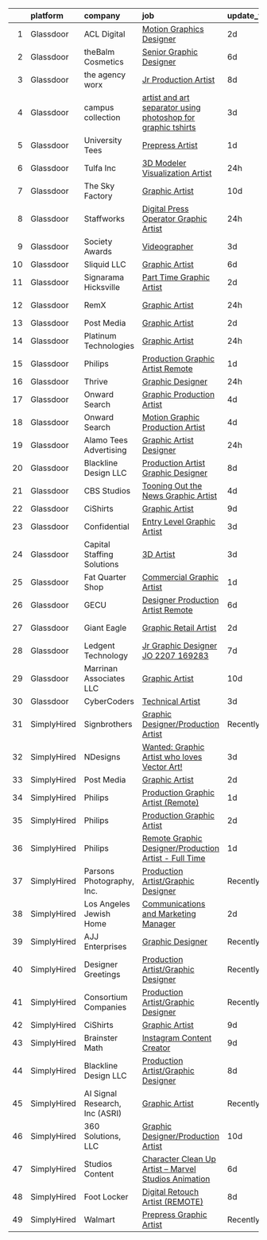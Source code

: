 

|    | platform    | company                        | job                                                                                                                                                                                                                                                                                                                                                                                                                                                                                                                                                                                                                                                                                                                                                                                                                                                                                                                                                                                                                                                                                                                                                                                                                                                                                                                                                                                                  | update_time   | location             |
|---:|:------------|:-------------------------------|:-----------------------------------------------------------------------------------------------------------------------------------------------------------------------------------------------------------------------------------------------------------------------------------------------------------------------------------------------------------------------------------------------------------------------------------------------------------------------------------------------------------------------------------------------------------------------------------------------------------------------------------------------------------------------------------------------------------------------------------------------------------------------------------------------------------------------------------------------------------------------------------------------------------------------------------------------------------------------------------------------------------------------------------------------------------------------------------------------------------------------------------------------------------------------------------------------------------------------------------------------------------------------------------------------------------------------------------------------------------------------------------------------------|:--------------|:---------------------|
|  1 | Glassdoor   | ACL Digital                    | [Motion Graphics Designer](https://www.glassdoor.com/partner/jobListing.htm?pos=120&ao=1110586&s=58&guid=0000018248bcbb01b8fc6f268c2e2420&src=GD_JOB_AD&t=SR&vt=w&ea=1&cs=1_060ca7ac&cb=1659077704822&jobListingId=1008030793461&cpc=3BA4CE39D5B5DEF5&jrtk=3-0-1g94bpep9jfkt801-1g94bpeppii12800-041d39cda1a5b432--6NYlbfkN0Aba5oU64R_O9Kj8y6RMdSSFXuPwn88DcWu9IRDlipDHjxHIIFB0atBqVJ04z1yB39EXaH3HfJd71xDSokcWTKmhcfxdbhRrzjNjs_IzDovLb9bsEsewfUfzaqhWbzToXK_90vEZ-34TCjbCctfbqdR3ugAMy21W9gB1cg5Q3DxaFfqvGujc1GFaoIRdc_9JLetw6da0Kj3rmaqaqwcx54m2skx9WIpTJQ02Ik_PA5Iosjjc70wfoGy-dwBhhTNp7zZdCY_pD1bfoVeC39oKHwBV0uuz6CMA6FWdE4iiylk2wZwcA9c8MrfPK4XwVAx5r90gzEoS7N4sma68m0mZOTujDU1KjrdDeX26pvsVrAO95zzlE15Sj2LAI0YxcPRs_e3IVNEEhGbk-6HVJkHjAzWdh5-q--1HXG4cHoR5-gXNlZOjXgHlI4u9okDhrIRVg_cdEkQjI4f8Ov7tRHli82_gzYJZ_A4P64XbVFabqYRFkKW166Smsacd8UmtR9C6IMbNYTrdjQEDg%3D%3D)                                                                                                                                                                                                                                                                                                                                                                                                                                                                                                                      | 2d            | Remote               |
|  2 | Glassdoor   | theBalm Cosmetics              | [Senior Graphic Designer](https://www.glassdoor.com/partner/jobListing.htm?pos=118&ao=1110586&s=58&guid=0000018248bcbb01b8fc6f268c2e2420&src=GD_JOB_AD&t=SR&vt=w&ea=1&cs=1_c1321939&cb=1659077704821&jobListingId=1008023270650&cpc=AC285F3A3ECA6BB0&jrtk=3-0-1g94bpep9jfkt801-1g94bpeppii12800-3443bbd3b66a87f7--6NYlbfkN0CiwYZWsgeIGxaZVD9AijDv5Y8RBhHgWVXL7YNkINyxKjn7YTrqEzQwB_iyJwxxx3lTN6lrSZjncLtlQEJIM-o3RG-7AJazINih6hy0vg3xrkk_OT-XH6ntD2F64M9b1vJIjF-nYYsQQMLeoY5kzfmfaXFxzyRQlfy78UCbYsKhJsO5efnCWg0i4KKBz7W_F4arRJ5mC1iVXi_Fpsrsi3Hi4eZQSwbhQrNbk9iXJDz4VxcY03-s73sQLdWq12WQNQ_QWODR9Wf1Yozc7lKamv0-pbHygKK6ZbqPkCAaivPDcF3ubYCjHfghAz1m83PH916HcPsME_WYMn7kdoFd_bGcBOGCx3yPCUChpXkGXKYX1yJ00A5AGNNgmk0YBI5xHRtu6e-3Ow6cDRWSz6ZooEJl9nsHhLww8CZ1S3f9TdYLm1myC3Im2Ltjz1RjG6a5dyP1BaHDLPqbu1b4ze7n2wcmvH_t3Mi08xvWqedpDLQQ-J9ssarwejfvHxJAdxvHIq4%3D)                                                                                                                                                                                                                                                                                                                                                                                                                                                                                                                                     | 6d            | Remote               |
|  3 | Glassdoor   | the agency worx                | [Jr Production Artist](https://www.glassdoor.com/partner/jobListing.htm?pos=123&ao=1110586&s=58&guid=0000018248bcbb01b8fc6f268c2e2420&src=GD_JOB_AD&t=SR&vt=w&ea=1&cs=1_d89fa7ce&cb=1659077704824&jobListingId=1008017534091&cpc=AC285F3A3ECA6BB0&jrtk=3-0-1g94bpep9jfkt801-1g94bpeppii12800-f7d5b078e3191f5a--6NYlbfkN0CNOKpjDIEH11s39GTuUki_mvxNbnX5BtDlH5CMrheAnKze_5JrwQ4joDkGUDohP_QenBGG9iyKQ8elCZi343itpXAHpPNjYIsoSHDuIRTlBl3xYNxtq8UTip58-CtpQYOqYENdTmKu3RmxJ79q6Jz4uzQrtaBIXrvHYnnuQY2PuUEDJqYxpl7FndRNJSqgAkAFQdoH8_X5eSYZbvmIXMmC3_9zP28A91cpiTzh9AfyVRR4yLIMbsdocqEoGO9FN1LTfCcDzfJylxmHxQo3pSgpKqn63MB4MxymO4Ha-OGB6ooN5ThMbqwHUM0K8YJaBMg7jrCSrMlFsNU0l_gU_k_eIUJMwfgV67v-0sLNl2EWimN1uHC0TI7uH87KH7PZ8LaZ1W_s50uFAqnDMgbmTR16IVmNZHEvIDpnr1yUmbOK5tzpo_YuaFl2In2bNJ1V_lQeBRMi5eRXC6I1W65KBetlGc-lTrc-BtPWqcSo4gdeaarTVtBZI35S1Ou7NYIq-iE%3D)                                                                                                                                                                                                                                                                                                                                                                                                                                                                                                                                        | 8d            | New York, NY         |
|  4 | Glassdoor   | campus collection              | [artist and art separator using photoshop for graphic tshirts](https://www.glassdoor.com/partner/jobListing.htm?pos=103&ao=1110586&s=58&guid=0000018248bcbb01b8fc6f268c2e2420&src=GD_JOB_AD&t=SR&vt=w&ea=1&cs=1_5b2deb0e&cb=1659077704816&jobListingId=1008028003637&cpc=F1F9710DED3F09F8&jrtk=3-0-1g94bpep9jfkt801-1g94bpeppii12800-d4018cb8967e7616--6NYlbfkN0D_KRozbKJx95I3LRYgbj09bqBDFeyQG4s8tCOB31p2DKR8OquZkFhYhr6JPNjHJxJXQ1nHWiNwZl0wvBNuGrht47-g3nLNPRRE3RiYdYVj_HHtjqeRQ5wTUEy6vBwOuqC9KdysNXeXV_TdME3z0Qcgsukj1z8Fn4wW69AHHFbK1u6jPXwXNnjLMMUeqU8_-6e3hT_XDHcMYcTInv4Ap1AH4PeuaerJt9Yvbry7Whf5vACBVUg5x-qTS7B1Ax21rPHNxw-OZ8HYlQ7GHzkdLqWn_m-3Bn28ifVJE8fLc65-UEqZMHC49b5AJVM7c-rREda61bmE89cBA7MefuC1b3pn-EKdcbDWD-SelypgKYxg7gVxOcdaOQr0wTrGJBye64Gk4cahhf4wt9sgjTT17FqlWaUy7SFdBl-x3pkQ0xUaJoUfOIVptS3d4ku-fMwElb6kclWPIZgrMYXDgut1hbPU8S_mAZyd1Y7F2lecHvkEsoOM9v7xkyswH1UKRRIowe0YbnhK4_3bZw%3D%3D)                                                                                                                                                                                                                                                                                                                                                                                                                                                                                  | 3d            | Tuscaloosa, AL       |
|  5 | Glassdoor   | University Tees                | [Prepress Artist](https://www.glassdoor.com/partner/jobListing.htm?pos=116&ao=1110586&s=58&guid=0000018248bcbb01b8fc6f268c2e2420&src=GD_JOB_AD&t=SR&vt=w&ea=1&cs=1_28a4765e&cb=1659077704818&jobListingId=1008032969867&cpc=FA84DF7EA1EC2398&jrtk=3-0-1g94bpep9jfkt801-1g94bpeppii12800-ec3c2a4903958152--6NYlbfkN0CfKyDwtQGQtbyz90HlW73i-FNA3Mo4QJ9EdvAn7gAUA0DLDoRJdVeZHy6ns-alkTVmLWJ_QU_391csXUmwT4WUHrn1mwzVJlYRCu-f2Z1lhx8YL2HEe_ELimiULn5vQEjP6VbhA0ho63A88L9gS1pxDrckvqfdU8ufTx_Z6x6EA70TXn43G2fp2M7oCsGdGqE6xjPgsAAxzhkEFskutfrTOLh1UCjSNCmrEbYVqeD3CRu3tcznUmaGlSV5lYQQCUA1_y9f2jDlK09D4f0FgPRQg7bKiykzxlFCdVTcGqLmFfM1-sokVvlsf9C1a9qd0lPKVaitZ94mB39_lCnZKYcZWcot6hVk5UofvqpH1OahR2nLSQl8qUbwEMLpu2FHMjOOplyDOFQkWvAffyzbUN8xiIyM2yXGIVaVt1PAneo7hOssLsEopxwYThPB4W6FAVW4_JjjISCMLK8u2MdyLbqNufpozVuJLhA9v94dBcldXzs0RIH1jT3mzEqn2NEVZ8E%3D)                                                                                                                                                                                                                                                                                                                                                                                                                                                                                                                                             | 1d            | Cleveland, OH        |
|  6 | Glassdoor   | Tulfa Inc                      | [3D Modeler Visualization Artist](https://www.glassdoor.com/partner/jobListing.htm?pos=127&ao=1136043&s=58&guid=0000018248bcbb01b8fc6f268c2e2420&src=GD_JOB_AD&t=SR&vt=w&ea=1&cs=1_4cc5d8ba&cb=1659077704824&jobListingId=1008036719955&jrtk=3-0-1g94bpep9jfkt801-1g94bpeppii12800-ab72be3e8d6fb9f7-)                                                                                                                                                                                                                                                                                                                                                                                                                                                                                                                                                                                                                                                                                                                                                                                                                                                                                                                                                                                                                                                                                                | 24h           | Remote               |
|  7 | Glassdoor   | The Sky Factory                | [Graphic Artist](https://www.glassdoor.com/partner/jobListing.htm?pos=101&ao=1110586&s=58&guid=0000018248bcbb01b8fc6f268c2e2420&src=GD_JOB_AD&t=SR&vt=w&ea=1&cs=1_bd557bff&cb=1659077704816&jobListingId=1008012115810&cpc=CE83898D3A5B2434&jrtk=3-0-1g94bpep9jfkt801-1g94bpeppii12800-a8fdf294f412da8f--6NYlbfkN0DAwgduWqBP7ymGN-lTADpinz2i-23XbRAyg5ywqS-MDfYRIU0B2snNffV8zPMQCFOZ0MTHs0A7nnEaV8Ga8q_wflRm0RZO1nrMvg8SvKunCLEycFigDJzZfxZwP0_gCkx2HGyx2T8eL3q4LFQAj4e2yXr80ACd2HnLvr3huSOpUimef9Pp0o4pVsU9ocDHI-6y6lQhFzTMwc-_1xa2VzBuL6MzM1_fyt6ZK_LxBsJ-Bq8ZWL698YxpHh67QdkSkiemluEFI7zRl5O4eZxadmkYig_nUN9OB_3Xcs-OtXma_uzeajk40AaOcad7AgPAIxM3NQhpywdnKJmeS_rnLORQAC0CZ9Ysuzi1gwcdSjFZWVK6NAquhCywZcg-F7WjSF0ByQw1N5KzieVVUT3Tiw9p7V8GitMg2JF86aL3e_WIBr4oIkVjRwZ1OE90-pnNoXSOgl2h5kXPTATOsZ8BEHTLPNqWcSI8kqRgwVDeUdHaMr_quEM5m-NrSAxQ6Nf2of0%3D)                                                                                                                                                                                                                                                                                                                                                                                                                                                                                                                                              | 10d           | Fairfield, IA        |
|  8 | Glassdoor   | Staffworks                     | [Digital Press Operator  Graphic Artist](https://www.glassdoor.com/partner/jobListing.htm?pos=115&ao=1110586&s=58&guid=0000018248bcbb01b8fc6f268c2e2420&src=GD_JOB_AD&t=SR&vt=w&ea=1&cs=1_eceddc85&cb=1659077704818&jobListingId=1008035779491&cpc=D69957E0862862E0&jrtk=3-0-1g94bpep9jfkt801-1g94bpeppii12800-f40fa91300180a1c--6NYlbfkN0DPLxPEgS-7a9xomxJLNUug6bLA-PQP-4vg0WqvJGe1LLY9duSh8eBIhgwFz6rWEcp_SdMUrf4ERJH1orK3Nma7DlnVeiddXLGb6Zr5Vo63kAQ-YaKkxHp9WqR53JIoU2bGPUSYCes08cU59s_vwP89EFkQg7gnctBgpddXJU3RxKmmHfxQdEKen_JcbhylBmJcm0wa9h8KBwRFFsWVV_BSDT5B9N39Qrr7D5En58l2kzfxymR8YUAccYhO8tkvDczcOTWnR4kVNdSu7P2Jgk75KLBITgMvB4ktptcSW7PAyb1jOextX_zvFz04SQ6zlLe_0DOesYJmmi67Yi92BfmXT2_Ad1bxOLwpomq294uOuW62MK-3vNfa4jqDsy0tRQajT4uZrgRmEuQgKnMsIRtCbmNXlKVj9HLcCcnsAoQUFQuqd6rWOnxNGnYmgKvInpf40kFYXJaFYHHN6HI89UFnr4H_Q2FP7ePXJE74MnYOxIvgneKPyaTtPCf0BVfiRxA%3D)                                                                                                                                                                                                                                                                                                                                                                                                                                                                                                                      | 24h           | Syracuse, NY         |
|  9 | Glassdoor   | Society Awards                 | [Videographer](https://www.glassdoor.com/partner/jobListing.htm?pos=117&ao=1110586&s=58&guid=0000018248bcbb01b8fc6f268c2e2420&src=GD_JOB_AD&t=SR&vt=w&ea=1&cs=1_ef626ab2&cb=1659077704818&jobListingId=1008028824517&cpc=217C45A42544DB93&jrtk=3-0-1g94bpep9jfkt801-1g94bpeppii12800-9506c1ff81a06317--6NYlbfkN0ArSx6rfMM-gsX7Hy5rvki5sQqqJCxXp6Oo9UlAJQnja_zZFtU7VhVnJsYtMOIf7RDWYTHK9iVcb2He4c2vEMIEayAe-Z_Um6aRSCEsdr2RDQSKyvTqGOdFKTnnlZtevy1SzOtceNTXIShdqYS66OTGGru6BG2GCfB9w98v4a2ISM2m4bBrYAFklaX7hrUeh5zuLfKD03WhaLBUW_rvxhE35mIXDbexlwdhffq7Y0M_QCma5S2I-S5TDGWYdx5Q_Cu8-kmZeFTynalmQYN9Zra6t8ZqNROr8dogwffaq6KEkuNThV_Zne2eHmudTEhxDZWgS9kazjttY6ul44B9TPP44GzgLj7bnAq327qQzIU1bnbSG4UTPzLgh_atv-cA3lK7CGUHWF6WVkcsKwIEYlX4Bho54iyT4-SztnEYcKh7D98_dw3_t_6U1KlM3j_sLXWktoA4NBslFVMBQqCjavGSL9BWQOFcuXfGLzt94Lsf_UOg82Tmo9AK)                                                                                                                                                                                                                                                                                                                                                                                                                                                                                                                                                              | 3d            | Charlotte, NC        |
| 10 | Glassdoor   | Sliquid  LLC                   | [Graphic Artist](https://www.glassdoor.com/partner/jobListing.htm?pos=112&ao=1110586&s=58&guid=0000018248bcbb01b8fc6f268c2e2420&src=GD_JOB_AD&t=SR&vt=w&ea=1&cs=1_a014f01c&cb=1659077704818&jobListingId=1008022929441&cpc=1FDE87803EF93CD3&jrtk=3-0-1g94bpep9jfkt801-1g94bpeppii12800-49c4cd4ee58b5291--6NYlbfkN0AxL4XJCSIpkSFElQoc1KUzmDHVTJiB4qhk3U5zkziJ5O5ZdAoPxm96k4FNah-_rkoB47EePcl73HgMX4DaSvPRfcoDCXeADc75_40atIoZkpNTCI-SrSYYv30JtvxfoJa5kgHsPbEmQm9xe2-lDg0DfBzpb2Q1rWsJ30z-iIgCETE1qxe0yNM0ZOuXiQz3P6y1b99Iowz1L5KOrzUVRAc-26_U8AR2NjvEaU7C8BGrNQ6M2mKpqC0QHl6ONVzHMFBN-KO3_ClX7H7_uwc5xVoXTslST0PqmVwW9TB7iPhrno5kKKBfTJMLLCmLUoWuJ36-iG0Mf0NEGVxJJUZm7gtGseeQmNera2XLhdj0a08qfsydhlSXHp7il7sJE8UqSdHuWQybC3FI_OAw9vukLHxfFR08RhjECXATvlqJ6JuJg3vw1lynEa-YpAOOotph0UPwm8ehY13iMkFq25TmND2PuNBiR3U_48yxymMu0T8BYyENug5KWUZY)                                                                                                                                                                                                                                                                                                                                                                                                                                                                                                                                                            | 6d            | Dallas, TX           |
| 11 | Glassdoor   | Signarama Hicksville           | [Part Time Graphic Artist](https://www.glassdoor.com/partner/jobListing.htm?pos=110&ao=1110586&s=58&guid=0000018248bcbb01b8fc6f268c2e2420&src=GD_JOB_AD&t=SR&vt=w&ea=1&cs=1_f6e43703&cb=1659077704817&jobListingId=1008030878739&cpc=BAEB662971763A76&jrtk=3-0-1g94bpep9jfkt801-1g94bpeppii12800-c93e7d024d529b50--6NYlbfkN0BHIfC1zsKGIu0R3teaIu8liT7fbRNLaQeDQfcPJweUK9FtGyWMTNeD2LO0WVMMVCNy5aiDBwv7OHdWO0iLy4HsR_uRmgVgAfcclMtNUZL5QOK1eTiWPf3boEF5YrKNm5S1C4I3NBzqQXsPCj0kD1w_6R4GNE5z8Kmnj-IpUhpsCY-3aDWFfuq36sxQ6tUaZDnjhpzry1wZwjSyzhXrMCzA7Ii7K6Hcc7J8AtKYkHYUUMgltuJIpB2lfJb6W8faa6Du8G9I02NPUzh4gaaER66suD_SX8FIB62boWCuUbF3gtzoEvYQzwk20sPlhhLtVlKqVyXcuQBdEUbpS9ivRy2FW6FvZ5GHDU3abPdbguYr5T7vffCZ0zMbKRKJ40npoj-fUd5pTck0259Q50BLjs2na35CKUpivbRn-1FqFDIhX2P1APiIWxBI0Qs-tKEiDWTv0ARBCMje2u2_x-EcE0027HScRlte_tB_Vzaw5a4G0Yuj5Qh5qXdtRosj2P6CSk0%3D)                                                                                                                                                                                                                                                                                                                                                                                                                                                                                                                                    | 2d            | Hicksville, NY       |
| 12 | Glassdoor   | RemX                           | [Graphic Artist](https://www.glassdoor.com/partner/jobListing.htm?pos=119&ao=1110586&s=58&guid=0000018248bcbb01b8fc6f268c2e2420&src=GD_JOB_AD&t=SR&vt=w&ea=1&cs=1_41a774a4&cb=1659077704822&jobListingId=1008036300269&cpc=3BA4CE39D5B5DEF5&jrtk=3-0-1g94bpep9jfkt801-1g94bpeppii12800-ee734af35bd4d38f--6NYlbfkN0CuHSGuDApGVPx9cXRLGO-izRoRBHVZoe6qYcOHefrkjjayppeLopH22wnTycBj1L48lG7gNWTkX_I466CiRM2_ymXEtKUYQHlC0ArfxJ2c1x1GtV_p71g47GOI7MnTcs4ZqWJlEzeut75h8hdEZTTMpteUh_SYIoHKonfbKeynEGRDREhrbPW562HZhzQDTv2UT5gcBRtEV62sDZ4DfJyEvxNOJUCM4BXqnSZYu-vxVIzoiNdtqT8hbrN72jpeJe_X8NVXraeMIMUye-DJqzUptJhgf6d-LiYdo0uYEZWM48h7_6WOp77EgI3M4urKKL2QpXli1a306VnjadjaoxD5ypZQxRBSeBP8QhnrhADgheiQDkmYpCGcyp22a_x4BgP3c-u6kKZ4raRhQUzMNLYEgcrGhxrnDZ-u9sG8fxlkj50PbJocGSD0uOP2F3UXFPGDK8utZ2MKcHpxIBhjcEc8l-4oG0psszDHPvZRDYUVXgvU33YxmWlMkZLocJ_yCG6MlYkdxsRpbzpQG3rWywXf5c4ULF5PsSTWUhxG5Zv6zsx1v1p-d4usv4FJ2D-EIxLEZx3Kma3b7P5HqlpYcU-sIFr3ACNUcENLb_tPZXdCKBSHGDxPyb4gVWXnuMt034dUn4wjO3MJs_3rcDYCF6yOP-JFbUsQKlJK3NM1GMNHXZT5-EyVO8AGLg0AlwceZqjDSeOhieV-NeibiKtFlvCvcLM8xLFqJKxmd3Mzcur7r_CnbRdoSjPu5BpMV6cQH2pPG4J-u5rqFoiCjkexzE-4hpzSnZSHUtw33FjE8MCuh94CGsRdi4XrVO-b8G_HUVo0iVJlL1Koav2xFSs27uqJ)                                                                                                                                                                                            | 24h           | San Diego, CA        |
| 13 | Glassdoor   | Post Media                     | [Graphic Artist](https://www.glassdoor.com/partner/jobListing.htm?pos=125&ao=1136043&s=58&guid=0000018248bcbb01b8fc6f268c2e2420&src=GD_JOB_AD&t=SR&vt=w&ea=1&cs=1_1a54078a&cb=1659077704824&jobListingId=1008030883161&jrtk=3-0-1g94bpep9jfkt801-1g94bpeppii12800-41e596919d0c4bab-)                                                                                                                                                                                                                                                                                                                                                                                                                                                                                                                                                                                                                                                                                                                                                                                                                                                                                                                                                                                                                                                                                                                 | 2d            | Remote               |
| 14 | Glassdoor   | Platinum Technologies          | [Graphic Artist](https://www.glassdoor.com/partner/jobListing.htm?pos=109&ao=1110586&s=58&guid=0000018248bcbb01b8fc6f268c2e2420&src=GD_JOB_AD&t=SR&vt=w&ea=1&cs=1_a59e912c&cb=1659077704817&jobListingId=1008035146535&cpc=B101C867B3EF2D75&jrtk=3-0-1g94bpep9jfkt801-1g94bpeppii12800-5ddc52895c704641--6NYlbfkN0AS3oPsAAmCngCu4U51_2RxXyfS7TdWOFtWPOafNW52I1dNdvLakPxs38sIo3x8Mlz4hs8GSvl88bahXytNSWnfo2usSkd9YawEkvXFzXwwVfmTgGNPadR-C-P05NPibYMGqlchrKwF1VynE13uU4KKzUwvdcwWqASRn82h_OF1aep6ENxPYbu9TJP3w3egwJb6ajnp45NaC5Q43DBW3b6nsyZUmf70mpBbQvfAVMdZvlh5f-bchJVzOgxfv2k_n0rLQEBAII87wjDFbJZby-EkddXwUVHjJoB6xLQNxDrBvEc0g1wErzTOHzuVpA6DrSWzoN68O5aK7QywT2HGHgdlH5KMbs-gt6KwdB1Tx3RaIGgqB3YgFpOxByr2yIUDWf-0aYpmc3mFOARjslJwpKhRe5olYFhui9vmluvh5cYYmBkrKrHc_y289kQOYaG6IzYWsb4dkvRnUl5WWFi9zo31MXrzmrtbXZp_JnU7eKnm0GbzI3uixyIY)                                                                                                                                                                                                                                                                                                                                                                                                                                                                                                                                                            | 24h           | Washington, DC       |
| 15 | Glassdoor   | Philips                        | [Production Graphic Artist  Remote ](https://www.glassdoor.com/partner/jobListing.htm?pos=129&ao=1136043&s=58&guid=0000018248bcbb01b8fc6f268c2e2420&src=GD_JOB_AD&t=SR&vt=w&ea=1&cs=1_a1591d48&cb=1659077704824&jobListingId=1008034190528&jrtk=3-0-1g94bpep9jfkt801-1g94bpeppii12800-26fd40e036deb94a-)                                                                                                                                                                                                                                                                                                                                                                                                                                                                                                                                                                                                                                                                                                                                                                                                                                                                                                                                                                                                                                                                                             | 1d            | Amarillo, TX         |
| 16 | Glassdoor   | Thrive                         | [Graphic Designer](https://www.glassdoor.com/partner/jobListing.htm?pos=102&ao=1110586&s=58&guid=0000018248bcbb01b8fc6f268c2e2420&src=GD_JOB_AD&t=SR&vt=w&ea=1&cs=1_83f84954&cb=1659077704816&jobListingId=1008035466939&cpc=F9A77EB4FA44235E&jrtk=3-0-1g94bpep9jfkt801-1g94bpeppii12800-9cab29ba34743680--6NYlbfkN0AYRhk3SNz_jDngUjYl3hk3qBCZ5g7cXemH5c8hp1qu5tttFD13BN7fOWiRydCvnVxxfPfuwkarW26YecTj_MRwPausoW-zaCq7XszQxZwF87LzcpW_gR3uj6rPV2otP5zTkZzv01lFfMW2UI1tL9EuaUQY9cogRmMxn1amlI70szzzumxtqaARKVlZO0bm5iM3uys5Wdzon7BxcKFRFHX3RvsrfkrhpISqRhsLRktHTHGGAhsbZ8w8HI4GJCFWpUBaSsdhN5gfdMlgN2e6STKyPykbrE9ZggA4_c8CoK681RIS6k8tDTbYQj3qt8-70vKFwe1jZaMjqQ5wb-aZAaveUuwYRIHhY0thMarAOUG9F7mgi5anRC3yFYcf1RuHo7b6780TocvqTMtandq824wmLIlhPx240LB_oLbfuCaMoimfxrZ_7CQT5ni9jOFowQUp8Nj-UX96_Bubqc8ELDbmYdZXENLacqYHhf-TqraMVSpzNQIHmYI7FQfSf3QijcPkE8-3W7tnVw%3D%3D)                                                                                                                                                                                                                                                                                                                                                                                                                                                                                                                              | 24h           | Remote               |
| 17 | Glassdoor   | Onward Search                  | [Graphic Production Artist](https://www.glassdoor.com/partner/jobListing.htm?pos=113&ao=1110586&s=58&guid=0000018248bcbb01b8fc6f268c2e2420&src=GD_JOB_AD&t=SR&vt=w&cs=1_e7dfb18c&cb=1659077704817&jobListingId=1008026067528&cpc=F17331D9BECC482A&jrtk=3-0-1g94bpep9jfkt801-1g94bpeppii12800-4d8ffd1c646fe4cb--6NYlbfkN0B7YoEZZ2QAGDyEGGmBPAUWSHc1Mt3sMCn9FehKcWA3wwfxcx19LEZnY8Y4HGhdxxqMJzBME2iU13IxD5nm6AV14ARWvxHpgsii2iInvIv2k2EcpIjk8djJALw-_jgoV_Ypj-IhAozy_aPTD9ffMmE1krYRBMwIVPkGRW44yneEKU-suZitss2x6jy9LbUq3qoG6UOISNIrYM_uUiJftNuo7agImAgyxXFUUW3uwypSTPhCuMUpP321Z3f-qwtoSxz1Sgp6Diki6d199ZR9qwCjI0BtCwvC-q-_9DR6Nlhe57gGwgAPK0B1PSW8WPp1ZpCrW3gPufdMhbeZuU_zVqaaS401_YvcC_kjMAKpTAcD2h2qWZY38VrQ89adZg2wxTEvUwBzCmJnhE3J3a2vgOMb9SCRbs4br3otx0m5V7OkzKB2AGsCx5iZm1Pctoih_-6uU88yGxX_51ekPV_DYNTL-i9eWQciU01Yhh-SxG6Yfnewwkw36zl-sDZ9QtPh19x4Nz35_HjTE04oPlkN3ZvPabu97UuYl7kQ_a18du9kcXQGEux82KiRUSJoHlaML5LQIEHIl0HMJXDd5HxqxnWE5FQYc1quj10ps9cAew1FBDP-izHPc4uDHWrTWfpHL49Tk-i9oR7hjkkjhyXA0oml7oK1tM6-alVMmWRBpU9EZonYSZ4VCT9vBjRe1-26aPxAM4AOw8uYHk5tYkccN2ajYQHmidZFdW0AEz0dAUE9UkRg1S2NO0SjpXVjXh_0ntjhlfaq1QkD0E2c8t-tDjciOLNuUyVyFtx7JOKkRXcamNCWi4Rs6r4gnu6O5ydJmdkDA2OS3nb9PFKMXwgHtdON5xr2Z9QsVPRlQvW_Rs0yuEVYfMtqxgLjaV86ivolv0UqZ_4sJGVl0noHU6X_85pKjduZvwZ2r_lWpcwer5ze-bJK-gTjnWgVMqAxSbXtQsB9NYI2kM_lkrOkx5uoiIgiZh7nQKyJCX-vfBQESzmlgA1WYjf-LWaO1n_FtMs776Q%3D)        | 4d            | Sunnyvale, CA        |
| 18 | Glassdoor   | Onward Search                  | [Motion Graphic Production Artist](https://www.glassdoor.com/partner/jobListing.htm?pos=114&ao=1110586&s=58&guid=0000018248bcbb01b8fc6f268c2e2420&src=GD_JOB_AD&t=SR&vt=w&cs=1_808ad98e&cb=1659077704817&jobListingId=1008025411012&cpc=DE56C24FF6DEC286&jrtk=3-0-1g94bpep9jfkt801-1g94bpeppii12800-660d75554043d9e8--6NYlbfkN0B7YoEZZ2QAGDyEGGmBPAUWSHc1Mt3sMCn9FehKcWA3wwfxcx19LEZnY8Y4HGhdxxo_AZCRgOeKtFgMHmjTBqCPKr2z1xDfFCQZA60oXs8OEd0TGe8T7zwfm1DOtyl3-tRvObejY_RXhkcvQtkVWJMu-aRM1B3nKo0v3OBBDgg4-JoUQiQi6_LDPqie-4d7tbSCpF3Ocvy80-_7gVeIPWoWz8OE_w2kfnFJm4wpt_1I0FcEPWL2aswRKts26Ip9OGDMe5vkkOlllXvPcB858V6dCyX0BRjYAS03uOjVEI0Jz3CO_8WpZOPo6dGerOO0uJZ1oH6DEX6ClMbh1g0fWn5Z7aKCFXXn39HLG7VMgDg8PnnHEkJL6nJF6aqgbD6sVu4pkKVEwvodBNbM1KMV7Km_LYXa3EUHbTq43pf_v4hoObrIa1B1U8TG3wjRScw2vYEzMk8OBzS2EwpTxcBDxvTXCWFCE3zs-g5rKAM_7utCdBgYPy9nNCvoQ8uU-6YOsYocNjcGkl4p8_3mSHVSWDGn4yOJApaV7TnhXm70kWwHkgCKlNOfPDWVL7k9XJW5hBaBdHYVKnDCsWCZYauuPJ_3WjL0c2wnXYr1uvCo9pW3OMnidsmY-v3SKpxi-M5OIAb6U346ep9spJYvcPZ3cLGwbR38r6BBYmRYahmcC68Cs53ZcZxtzxb85uc2qzNZWjQ0afAKUIK0_xksEAKEieJnzk8yJNd1fK7IKFzg0F0X_fje9OMA_Qp9hvgle4jIO8NXBZT79q1LqPqfoCU0_TRoowVQW7zYEWKVKLmQQoFC4C8_M0Tt5M1THQ4Yp3zRHeLjdxHOS020dRKm1-4n6mIeTWlog0EZvcsufo0H1ns2-eumXjv9V03P-EqOzOcjbFD6UcmAYSNHlaiaUNGj7u8vNLELqJGgBDjVaKZqeteaQ5YrfEU_e0YP2SG8kfTdBPEqEqIAkGq8LT4Fo62kn84WYDIIwEQBkgp1sM0zLj83bTVd0imYNglTE87_MVVh84A%3D) | 4d            | Sunnyvale, CA        |
| 19 | Glassdoor   | Alamo Tees   Advertising       | [Graphic Artist Designer](https://www.glassdoor.com/partner/jobListing.htm?pos=107&ao=1110586&s=58&guid=0000018248bcbb01b8fc6f268c2e2420&src=GD_JOB_AD&t=SR&vt=w&ea=1&cs=1_4ac79521&cb=1659077704817&jobListingId=1008035620703&cpc=C3517E2410EFB392&jrtk=3-0-1g94bpep9jfkt801-1g94bpeppii12800-57ce88fb3b7eee50--6NYlbfkN0ATuzukLZvOA7Cxi5gGVTPK8s05ijijAIGQnHXs5Od0X0goQyMYXdNJeU9pEPW5HvtykNjIVOPYu86mkRSdpJU0mmgn03012eZ4X9nYvY5nw5Mb02ZbHEpciizQmfnOCq907hwccIqB6YoGbZe-sLhVRPXjJ3hqo7dCbIG5uxQiMTuOacI3B9NUMC0tMFn2oafyxP3krMowWuvq3CkUOtJ1OHofZnjqXXPkcJkoJfnQOsLdu0kKxzW8X9xwzCylVy3but7hilcYgx32hvThsSGtwk85uIuWKqxfM6ctbi192vcE8SOH8hc176hjkK4ZIZL9FQvpR5PglctReNLw9LwmGYr2LVvZCPAvgFGPjeHTUDrJnS9FFeGs-Om4tU6Ja5Aj9d2uMWE5xWzXonNpsJR57m30UBPTSDjp9zV9Sg0uCwA_Cura2NATv8-ZNkbpqYDX07Oz0MQy6UlpiK1ppe7KY-TMzkISCOcBtM3vZ0OZoW6j59wS7jpv4sPqBHDTTq0%3D)                                                                                                                                                                                                                                                                                                                                                                                                                                                                                                                                     | 24h           | San Antonio, TX      |
| 20 | Glassdoor   | Blackline Design LLC           | [Production Artist Graphic Designer](https://www.glassdoor.com/partner/jobListing.htm?pos=128&ao=1136043&s=58&guid=0000018248bcbb01b8fc6f268c2e2420&src=GD_JOB_AD&t=SR&vt=w&ea=1&cs=1_f64b0794&cb=1659077704824&jobListingId=1008017497395&jrtk=3-0-1g94bpep9jfkt801-1g94bpeppii12800-ad1d03946e394c5f-)                                                                                                                                                                                                                                                                                                                                                                                                                                                                                                                                                                                                                                                                                                                                                                                                                                                                                                                                                                                                                                                                                             | 8d            | Remote               |
| 21 | Glassdoor   | CBS Studios                    | [Tooning Out the News   Graphic Artist](https://www.glassdoor.com/partner/jobListing.htm?pos=126&ao=1136043&s=58&guid=0000018248bcbb01b8fc6f268c2e2420&src=GD_JOB_AD&t=SR&vt=w&cs=1_822c6df3&cb=1659077704824&jobListingId=1008025227188&jrtk=3-0-1g94bpep9jfkt801-1g94bpeppii12800-a5023c58ebcda7d6-)                                                                                                                                                                                                                                                                                                                                                                                                                                                                                                                                                                                                                                                                                                                                                                                                                                                                                                                                                                                                                                                                                               | 4d            | New York, NY         |
| 22 | Glassdoor   | CiShirts                       | [Graphic Artist](https://www.glassdoor.com/partner/jobListing.htm?pos=105&ao=1110586&s=58&guid=0000018248bcbb01b8fc6f268c2e2420&src=GD_JOB_AD&t=SR&vt=w&ea=1&cs=1_26d58a81&cb=1659077704817&jobListingId=1008014261534&cpc=3E251C7E648E8D76&jrtk=3-0-1g94bpep9jfkt801-1g94bpeppii12800-e82c89b3d29f45ab--6NYlbfkN0A75Y3Uor3WUYPNvFxiSECexCKyD20yYAVUNrxdQ8OABlnfyzD_hONB3GIdazImZJ09chOVYwc3gNYC-r58N1MTQ1pLduqHMK_EZHlSNiLIo1X0xGQXcpe7AQkPlamue-k-x66q3blhQckEEOywoFUuSwD7n2Y-NKKzD29VuIf7YPMbQ_w0nmZtrkJEW7c-x6ihfyRxlfzGz7PnoPb28pwZ_PVoM8ijogNsgI8dZN4MlJV_l3aEEVlv8zq--V5fBl2UvhO6JlrvGwC48t0F8xUnICwJbYDjrKaw5WP-Beh9LLxfWQMKSgJ5Od8CRd-mrS4-L2uferkZQQrxX0jeR-LiaHm1q7rcf7sWS-v-ZN7N0XvNos83ikxp74pgzmAXOL16q-P4lbyM7myDAL2u1K76aL7DohORAX7GfPE-stFnGR4U9zAuP02yzIjgss61bHP0dEnIkPCNRFErBeT8pbGhFzrbY1i43aqhLrmzV8-xU7oTvidGBcU1)                                                                                                                                                                                                                                                                                                                                                                                                                                                                                                                                                            | 9d            | Elkhorn, NE          |
| 23 | Glassdoor   | Confidential                   | [Entry Level Graphic Artist](https://www.glassdoor.com/partner/jobListing.htm?pos=108&ao=1110586&s=58&guid=0000018248bcbb01b8fc6f268c2e2420&src=GD_JOB_AD&t=SR&vt=w&ea=1&cs=1_540e6357&cb=1659077704817&jobListingId=1008028808366&cpc=217C45A42544DB93&jrtk=3-0-1g94bpep9jfkt801-1g94bpeppii12800-353136e807c7c29d--6NYlbfkN0AX-lBgU8KuXsmgRCu9UY6EVVTYFL0JwsxsOZU7c80IsAx6M98STDQB1TAAOKLnbUg2mbEK6qctpxm4B3WMms_dV-koVhrrLKMlvZI4NAc4DV3HgIliMiBdIjp0PNfvbsR7pkyQw5bQQ-Xei7cdrZFRXD2vuQ3AVzXnZlx5f6-BicUF0WefUdMTX2Yz5SDv0R-prMH-SIc2AkDgp7MHCSJAtJp_0UPCRABzkFXSC2vp4Bcc2cJVa4SlaWnA5l5fBQI-hgwh-6Kw-DliYzk1cY5mB7z8UYs401Dnfo82rur9TsAZzLsuvwptDb1kT3ycoOrJS6pWTKkAod3fkp21riF28TUeaxBMKX0sM4ekkuGKwiVju-GI_1FDCF2YCrGwNZhwzQ26I-i2UCs0mo2fXI-qDoY39D4egT9783frRhCvANMIE9Wja1Slcmfmjela5bzdPfSyYcWkafClFmUs7gWmQo7k1riwKRwQELHq4PdZoex1uTX0TIjbVtSZW0pgfow%3D)                                                                                                                                                                                                                                                                                                                                                                                                                                                                                                                                  | 3d            | Corona, CA           |
| 24 | Glassdoor   | Capital Staffing Solutions     | [3D Artist](https://www.glassdoor.com/partner/jobListing.htm?pos=121&ao=1110586&s=58&guid=0000018248bcbb01b8fc6f268c2e2420&src=GD_JOB_AD&t=SR&vt=w&ea=1&cs=1_151eb2a1&cb=1659077704822&jobListingId=1008027570304&cpc=8795CF9063CD573D&jrtk=3-0-1g94bpep9jfkt801-1g94bpeppii12800-d1a03a96132127b3--6NYlbfkN0AHXq2vAVwR3IH7wgnTMdWCa3HguypIXx0DFudX-u0zu6XSU0N9gDGCMsnO9yvyAfMRgkb9H8PfU8Zz8SZLt0EDLFt_bjA9AS2mqv9lCJmYnRrcIcMYU6amTrTHaakW-N1jFqhEY_sZru6vhOP6VgDnIdjUGni35IgYFMtaAHj-2pjIku1I5XSufOiXY4K6D6PvLLJmdhFuTuiT98E1AxMjNlbA853uUwQObq602KBqEH5X8eyBfUk404Iv1pBn5sqB3tZR_5KrSH0PDANIm3hsfPB0aGNgEy9VJ8ukX7g_19L--xhn_0ZrjJe9eKpmlKcN4UIEBN3WMLWN6jtNXLgT5j1EazaDrgVvKvMDcTYfBIWa0vXaqTwyXcREl3J4xDo80zcXO3zWC8cMUdEe9DaZN2xO-FvJJvYzrcUAJSu9yYkkevbV-ZvksUXyHdkJP5Whf6Hjvkz9Js0IxKor6gkxqziWM9IzUsumFJ1vm_BQJeyLbGsLwJ9kJsl-eR6Mk_STrOdBZN3uHA%3D%3D)                                                                                                                                                                                                                                                                                                                                                                                                                                                                                                                                     | 3d            | Burlingame, CA       |
| 25 | Glassdoor   | Fat Quarter Shop               | [Commercial Graphic Artist](https://www.glassdoor.com/partner/jobListing.htm?pos=106&ao=1110586&s=58&guid=0000018248bcbb01b8fc6f268c2e2420&src=GD_JOB_AD&t=SR&vt=w&ea=1&cs=1_b3e20699&cb=1659077704816&jobListingId=1008033363998&cpc=9C4F014304452074&jrtk=3-0-1g94bpep9jfkt801-1g94bpeppii12800-551fbbbb0024abd7--6NYlbfkN0AZiaPZyccuKjlre0e0RaBFeO48J0QExrO5hcuLctOVaDQsAcHmbKD6kywFNpvzVGKmqGEh-jSCWj7fgf4N3KUNqH2gevZrsquTVyWPDxPxLzkx2nq2nQbCu3BBCbW_-C7kfitIDN60_QqiDQ7pNgssUCoQESiZgw1f9iBvHK4MiuA1wYPjy6KKVRxanMxjRdsvGlj4bEnP0-CspkO1NkfU5UePzBBEnHRS6lQN_g5iuvCsOWan2J94_c_9oOdHTcBB9hDYe59Uz9ymBXEejmHn4Yvs_5nAd4LZTJdA1uUI9Zxi9CzxLKJeGTPTjzMjQNTIG_8VZOb7bDZwJfwxJHzO9d0tI3fN7EZmXrf2WL19Q9aeWtrMruEashhsF9A__-pCILo6DGjA1v-ZmYMclnY9bZQ_xQhY7S2yHfpnj_ElkSa9poS30R-3sA_7cUmrXjMgWP27OyZWGm_0M_TTwc4b9MiYe_va74AuEdIC-418dDLaOJFREQUB22oJ-u_xFgY%3D)                                                                                                                                                                                                                                                                                                                                                                                                                                                                                                                                   | 1d            | San Marcos, TX       |
| 26 | Glassdoor   | GECU                           | [Designer Production Artist  Remote ](https://www.glassdoor.com/partner/jobListing.htm?pos=130&ao=1136043&s=58&guid=0000018248bcbb01b8fc6f268c2e2420&src=GD_JOB_AD&t=SR&vt=w&cs=1_8502b538&cb=1659077704824&jobListingId=1008024070976&jrtk=3-0-1g94bpep9jfkt801-1g94bpeppii12800-eba3e9fba45cad5b-)                                                                                                                                                                                                                                                                                                                                                                                                                                                                                                                                                                                                                                                                                                                                                                                                                                                                                                                                                                                                                                                                                                 | 6d            | Remote               |
| 27 | Glassdoor   | Giant Eagle                    | [Graphic Retail Artist](https://www.glassdoor.com/partner/jobListing.htm?pos=111&ao=1110586&s=58&guid=0000018248bcbb01b8fc6f268c2e2420&src=GD_JOB_AD&t=SR&vt=w&cs=1_59408f59&cb=1659077704817&jobListingId=1008031909705&cpc=C891152315FA1AD8&jrtk=3-0-1g94bpep9jfkt801-1g94bpeppii12800-eb1779e90613bee8--6NYlbfkN0B9Z5kUrYpJSl1jY-NmjPX7HlwbyZlOtE5lNuYxyWYp6_Kd1vY09tdQW75rfJYrLmsBFWgnbvuYrCNMdsUzmFhTPouE_SU1p7lrJIR499SMq1I1y_RGvUKwKtQHJdlu0SMfZeOwtbhgH_1Ewp4o-dW5lBe3S4cQaAn1DeJTn8-Kq9o-NJQbiN9QFwoHoNeGm4oSBAqA4WGBbaX-nDYSKCs27xE8v1mKSx5Nt9gWLi4aBIV9uEGGM_U7nvqln5ca3xRE_Pk6Ese0JW9MVtNKnOdry5sZ-aN-Lk3ve5cvTLEkEBuyUl1a2guV3cSl_-ydcvdrsGYTDHTOhhRyN-TJsJyEhnwKVv-Iasfp-y3ZKS0y_W7kyw9kd3bdBVPJNM_Zmi4wg46GEHs43mX85ElBUFlXn0JowfPRc6W-4bR2Cbs9TSnDNkFNdB5nNepZ4VQRvr7QJBKj2nQmuKL7MYqnDmzt9Y5eNoN6VRU5FCZxuN6WYBTThtINnKsk)                                                                                                                                                                                                                                                                                                                                                                                                                                                                                                                                                          | 2d            | Columbus, OH         |
| 28 | Glassdoor   | Ledgent Technology             | [Jr Graphic Designer  JO 2207 169283 ](https://www.glassdoor.com/partner/jobListing.htm?pos=124&ao=1110586&s=58&guid=0000018248bcbb01b8fc6f268c2e2420&src=GD_JOB_AD&t=SR&vt=w&ea=1&cs=1_6415db30&cb=1659077704824&jobListingId=1008020011438&cpc=3BA4CE39D5B5DEF5&jrtk=3-0-1g94bpep9jfkt801-1g94bpeppii12800-0c9d824ff1f539d0--6NYlbfkN0BhfrGGbcblirJ0_oD-V1jJ9SBvie1turFDKTAe6KCgNxcglQf_GDNs19Mxti6n_SpG6kWkTAPOP-y5pi9QHxxuTlMPuAQAX7yRD8SmZBSYZXronnT4fNhGWoszvIp_6aZxwSjveuci1UE5s602Icy8320mlRy0wC2si8AD03ZNLl8MMS-86tbWMuMml4R6ZBafyjtDxlJrfeSylVR69jd4XJkEPZYxWP28d5894hf8XVEReMyBPqivanBt4-7Ymi4-NYRIAvk9raeeNVfnttvRKACuAWky9KtqnuvJV5ZItkd5k-BrobQcqncSd7fBgwiCxcs97S5KrII8Opo4ybuywxw-S106CrkjTbnZBvxQzlXEwkcMbhwQT4ACQulsrntVuUl6M42Sx_T4DmBiENOoeOAPVRGGIe5WJ8xbJecWagqHWHFGu03sBU3JSDaEX0IcoHCxLNVXpu0YQOYnScT8T3puEXZXDHj24hl6iM0IDhKXXr4mr8HipEHR-R1IXqikRz3IQWGNYEQxgsiqoEhE053988ICiaiIWiqXOPg5StGiG9sg3qYLsgzBiWH_HJN_-djlws6pFAl_oOBW7fLU_SMS_WkTlQYxB-i9_mGN8BZJY7Fy4bH2ZUv3s2NX5NoA-ADAzt_ZdQ%3D%3D)                                                                                                                                                                                                                                                                                                                                                                          | 7d            | San Diego, CA        |
| 29 | Glassdoor   | Marrinan   Associates  LLC     | [Graphic Artist](https://www.glassdoor.com/partner/jobListing.htm?pos=104&ao=1110586&s=58&guid=0000018248bcbb01b8fc6f268c2e2420&src=GD_JOB_AD&t=SR&vt=w&ea=1&cs=1_52db45fd&cb=1659077704816&jobListingId=1008012020160&cpc=545C0D17DAD7ABB7&jrtk=3-0-1g94bpep9jfkt801-1g94bpeppii12800-d0d3145089aec4e2--6NYlbfkN0DzaDHVbxJ-LJZej0v9fk4K-FwNocoxjQ_zxp68kPBvcgR9UG8IK_m_cyK7bRibnjp2ZeZUK7QwJwDsLm-I7t4pQC942T1US4nsZiv1UkpE5yWyI44klmBesQxSm8EyHN-tlhE2QJaoO_1-1QZVqzIvIo-NqbOSGGZYATFrEbFbzGARjqiOJyO00RW8TmvCwvuihxC9w49A-cp-EwMc0NQhHOfibsj9aotBYInwxntVlYmSD548WD_THEiSUNTiVd5uZ1ArDJU9CPW8kC8It_lP1JmqqEpbcqUqd-ZMteiz0c17G0kMoSiQgH99ozoqHLFyTyGMD8gk8mF_XSK0RkP2pRLrnQcG_9U3hP5Jmn_UUgufsRoGu9JGQzxMJYRCVRNWOqnHURjMP_zbZ7TuyOMVy60l0DZZHjrLLx6Rrq1FcRVwaMJmQlD5XMdEqTG1AYUqIA7NpP3TjP9t662mpwYXOcWUM6EVCupc-m25JukvPbHq4EMdazSW7MNokdS0BxU%3D)                                                                                                                                                                                                                                                                                                                                                                                                                                                                                                                                              | 10d           | North Kingstown, RI  |
| 30 | Glassdoor   | CyberCoders                    | [Technical Artist](https://www.glassdoor.com/partner/jobListing.htm?pos=122&ao=1110586&s=58&guid=0000018248bcbb01b8fc6f268c2e2420&src=GD_JOB_AD&t=SR&vt=w&ea=1&cs=1_bfd90a7d&cb=1659077704823&jobListingId=1008028546194&cpc=334ABAF5D42DC775&jrtk=3-0-1g94bpep9jfkt801-1g94bpeppii12800-ee9e93845e825ed4--6NYlbfkN0CpFJQzrgRR8WqXWK1qKKEqALWJw739KlKqr2H-MSI4eoBlI4EFrmor2FYZMP3muM1_EXMsZV3kh13yXRqmXIknjg6Iz-pjnpM8nFcNRx0ei7TwVtEUzz3nH7_1_qK3oMR-PPTXmyVgfux8hBR0Te8klPv3mp65vliGvv3LyMuDGSCHOzHJ1ykX06RF_loMZUHYvGQnvfxdISl2syPJgW53gcRfAWDqUj8YwTqjYqmchYWosAaRybuYrhl3N7LbfDN89xgMIBCtmGFxYDEZNbyKcPMSpQpWEPJ80tLjENs1cKt8s_46O0TiqDCfx0YgiqQYaRmM6K1KEsjel7yFvDitBNI9aj9P4BJNXCOckmAZUaveS8aFLBVHrys5NYTLFc_LlH0oWbQqI90ajPlGK0lskf5c98jAM1NM7o46tfObS5FLDPEd78D_mRqLfSVkVtjNxinGkzwgJK15ZYrrWF9ojo2CU3t27Ay9F7z6qgepAg15SeulU_dq_KiYKmlqw2-GGNfsoEZOwmwbU4SusdV5KD6eMCNyjXQZJRui9zDkOCdu0j4lTcikd6SmEbWUJFRYXRqT9FbHGB2N156CbSDs_AenUmJKAW-oDUpbc4sFSrhUwD-uzF6YTqzBDhqoBwTI9EOmMsub_x1C_yIoNii3MWVkl_emY2yEhoC6zjkqcSE6aHkXTHLI8kaBx6ZbzCOBdvRZ5SSn8SqbkqC7Ek8sU-Nn0WiKQjPPxJwfj-4v58kXMq8NV3_hk2iwOvyEtm389DndhlUfKMNktjLkOxRuVFkeJ2mrri6UFExm6L4LAjzl1m8pyZJ4K7whZE2M7QIFz63qi6Tjqpluy98Nv47r93J2u7RaB0XWRJXdIUoqxCFZdUmWWNrEQedouvrny6VN2VeyJ1kpd72UUfPr6aFJ3Jdd6h7r7VOciIEeA1yF6DbG0pS2q0ipeSTmM1mUJiflbDdwyea39G3ejbkDRZ4kEhBwHUzdltc%3D)                                            | 3d            | Austin, TX           |
| 31 | SimplyHired | Signbrothers                   | [Graphic Designer/Production Artist](https://www.simplyhired.com/job/oX7L0VO8Fjh3L82aUJnZuI7YI40sMi5IcziAVAEEfUrR0CwJpa8g-A?q=graphic+artist)                                                                                                                                                                                                                                                                                                                                                                                                                                                                                                                                                                                                                                                                                                                                                                                                                                                                                                                                                                                                                                                                                                                                                                                                                                                        | Recently      | Township of Wall, NJ |
| 32 | SimplyHired | NDesigns                       | [Wanted: Graphic Artist who loves Vector Art!](https://www.simplyhired.com/job/pn9jUR8M5o-DyErLsLr2MWEyhr46-ZAuNxmQdE31raBZ38Y29F6Aag?q=graphic+artist)                                                                                                                                                                                                                                                                                                                                                                                                                                                                                                                                                                                                                                                                                                                                                                                                                                                                                                                                                                                                                                                                                                                                                                                                                                              | 3d            | Fayetteville, TN     |
| 33 | SimplyHired | Post Media                     | [Graphic Artist](https://www.simplyhired.com/job/lRHtozgOHrnYMor0aByUuOsQ_GpKMjFy9pbmJfQQyz9C_MLJ82x5ZA?q=graphic+artist)                                                                                                                                                                                                                                                                                                                                                                                                                                                                                                                                                                                                                                                                                                                                                                                                                                                                                                                                                                                                                                                                                                                                                                                                                                                                            | 2d            | Remote               |
| 34 | SimplyHired | Philips                        | [Production Graphic Artist (Remote)](https://www.simplyhired.com/job/RbdS5_hIsCNXCH6vQXymMPqhV-Cwzhh-mGxdMdEqW7tGUybj6UcGJQ?q=graphic+artist)                                                                                                                                                                                                                                                                                                                                                                                                                                                                                                                                                                                                                                                                                                                                                                                                                                                                                                                                                                                                                                                                                                                                                                                                                                                        | 1d            | Amarillo, TX         |
| 35 | SimplyHired | Philips                        | [Production Graphic Artist](https://www.simplyhired.com/job/pLW8YSHTt1O_Rdb3BLvdLzuljebuzlT6_1b1yIpVMym6bYrZYBnSlw?q=graphic+artist)                                                                                                                                                                                                                                                                                                                                                                                                                                                                                                                                                                                                                                                                                                                                                                                                                                                                                                                                                                                                                                                                                                                                                                                                                                                                 | 2d            | Albany, GA           |
| 36 | SimplyHired | Philips                        | [Remote Graphic Designer/Production Artist - Full Time](https://www.simplyhired.com/job/HGi_4ok0Paty1SOBVQh8Q1YWLG8Om8NEAbacfpvTpy8nQKCQkdvQTQ?q=graphic+artist)                                                                                                                                                                                                                                                                                                                                                                                                                                                                                                                                                                                                                                                                                                                                                                                                                                                                                                                                                                                                                                                                                                                                                                                                                                     | 1d            | Bakersfield, CA      |
| 37 | SimplyHired | Parsons Photography, Inc.      | [Production Artist/Graphic Designer](https://www.simplyhired.com/job/WB2ElHuwJPvAY8M9aIFzeyWj1dLj6b8CzIAs4dpUZaQori45DHGO_Q?q=graphic+artist)                                                                                                                                                                                                                                                                                                                                                                                                                                                                                                                                                                                                                                                                                                                                                                                                                                                                                                                                                                                                                                                                                                                                                                                                                                                        | Recently      | Wenatchee, WA        |
| 38 | SimplyHired | Los Angeles Jewish Home        | [Communications and Marketing Manager](https://www.simplyhired.com/job/ca7EQhN3bzWLeuXmXR1zM9DNqzsCF_hobuc_FFrUOYo2Ome-w3Np9Q?q=graphic+artist)                                                                                                                                                                                                                                                                                                                                                                                                                                                                                                                                                                                                                                                                                                                                                                                                                                                                                                                                                                                                                                                                                                                                                                                                                                                      | 2d            | Reseda, CA           |
| 39 | SimplyHired | AJJ Enterprises                | [Graphic Designer](https://www.simplyhired.com/job/yo_Ny9R3H3hBv2H4QD2Pz6Oz7ytgoiRTfdH25w25yBvDBnyWjlQtvA?q=graphic+artist)                                                                                                                                                                                                                                                                                                                                                                                                                                                                                                                                                                                                                                                                                                                                                                                                                                                                                                                                                                                                                                                                                                                                                                                                                                                                          | Recently      | Cincinnati, OH       |
| 40 | SimplyHired | Designer Greetings             | [Production Artist/Graphic Designer](https://www.simplyhired.com/job/FSH_j6v3-f8VmouWWSPYqlwCYdCKRGhTiWl2MyoJpTvoF-0fomNc8w?q=graphic+artist)                                                                                                                                                                                                                                                                                                                                                                                                                                                                                                                                                                                                                                                                                                                                                                                                                                                                                                                                                                                                                                                                                                                                                                                                                                                        | Recently      | Edison, NJ           |
| 41 | SimplyHired | Consortium Companies           | [Production Artist/Graphic Designer](https://www.simplyhired.com/job/K30B1wni3L6zvQAccNagrA2eARxNCVEWaZGLYQkP1JglPAzNVkPazQ?q=graphic+artist)                                                                                                                                                                                                                                                                                                                                                                                                                                                                                                                                                                                                                                                                                                                                                                                                                                                                                                                                                                                                                                                                                                                                                                                                                                                        | Recently      | Edison, NJ           |
| 42 | SimplyHired | CiShirts                       | [Graphic Artist](https://www.simplyhired.com/job/YBoVDcsLj_gfrUFkUd920VE75wnkROAa6nTSVRGiRBYE6neuUIBoIg?q=graphic+artist)                                                                                                                                                                                                                                                                                                                                                                                                                                                                                                                                                                                                                                                                                                                                                                                                                                                                                                                                                                                                                                                                                                                                                                                                                                                                            | 9d            | Elkhorn, NE          |
| 43 | SimplyHired | Brainster Math                 | [Instagram Content Creator](https://www.simplyhired.com/job/2gLyRRwgKY4u5VI-ZavS7g5R7Bv3G8RmqNnpZ4d9fmf3oCEBIg2P7g?q=graphic+artist)                                                                                                                                                                                                                                                                                                                                                                                                                                                                                                                                                                                                                                                                                                                                                                                                                                                                                                                                                                                                                                                                                                                                                                                                                                                                 | 9d            | Remote               |
| 44 | SimplyHired | Blackline Design LLC           | [Production Artist/Graphic Designer](https://www.simplyhired.com/job/hcxMXxAK3-E-8bXvVLk3Dq6hfPJ9fPTNOwU6-PgEq02X1F60OEbNXw?q=graphic+artist)                                                                                                                                                                                                                                                                                                                                                                                                                                                                                                                                                                                                                                                                                                                                                                                                                                                                                                                                                                                                                                                                                                                                                                                                                                                        | 8d            | Remote               |
| 45 | SimplyHired | AI Signal Research, Inc (ASRI) | [Graphic Artist](https://www.simplyhired.com/job/J5Winou99vtasD6QK2yMRWOFM2iJriIJLFmQNf9-aheJx6jGm-vgFA?q=graphic+artist)                                                                                                                                                                                                                                                                                                                                                                                                                                                                                                                                                                                                                                                                                                                                                                                                                                                                                                                                                                                                                                                                                                                                                                                                                                                                            | Recently      | Dahlgren, VA         |
| 46 | SimplyHired | 360 Solutions, LLC             | [Graphic Designer/Production Artist](https://www.simplyhired.com/job/wTKuKhJFue8gAenatIutsqNnn1KWWLvcslbVcB2Shz7OnZLg523oNA?q=graphic+artist)                                                                                                                                                                                                                                                                                                                                                                                                                                                                                                                                                                                                                                                                                                                                                                                                                                                                                                                                                                                                                                                                                                                                                                                                                                                        | 10d           | Remote               |
| 47 | SimplyHired | Studios Content                | [Character Clean Up Artist – Marvel Studios Animation](https://www.simplyhired.com/job/4W3Aw4hbaD5ednHi3UQrQHaDJsqVGaWCvKU1IVTgeMyta4h0NKRVHw?q=graphic+artist)                                                                                                                                                                                                                                                                                                                                                                                                                                                                                                                                                                                                                                                                                                                                                                                                                                                                                                                                                                                                                                                                                                                                                                                                                                      | 6d            | Burbank, CA          |
| 48 | SimplyHired | Foot Locker                    | [Digital Retouch Artist (REMOTE)](https://www.simplyhired.com/job/PlMBejhAUzsH_2HiojJZ7GOwKpjEUgs5oTfAajM7GlVfDqmDLWLkjw?q=graphic+artist)                                                                                                                                                                                                                                                                                                                                                                                                                                                                                                                                                                                                                                                                                                                                                                                                                                                                                                                                                                                                                                                                                                                                                                                                                                                           | 8d            | Tampa, FL            |
| 49 | SimplyHired | Walmart                        | [Prepress Graphic Artist](https://www.simplyhired.com/job/Dy-BEeMC_M9RX2UV191SoDfIDVQCNfx9uHz6RkshUXhpsnsgeqMBBg?q=graphic+artist)                                                                                                                                                                                                                                                                                                                                                                                                                                                                                                                                                                                                                                                                                                                                                                                                                                                                                                                                                                                                                                                                                                                                                                                                                                                                   | Recently      | Bentonville, AR      |